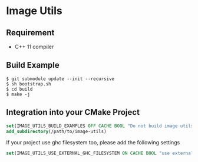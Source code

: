 # Image Utils

## Requirement

- C++ 11 compiler

## Build Example

```
$ git submodule update --init --recursive
$ sh bootstrap.sh
$ cd build
$ make -j
```

## Integration into your CMake Project

```CMake
set(IMAGE_UTILS_BUILD_EXAMPLES OFF CACHE BOOL "Do not build image utils examples")
add_subdirectory(/path/to/image-utils)
```

If your project use ghc filesystem too, please add the following settings

```CMake
set(IMAGE_UTILS_USE_EXTERNAL_GHC_FILESYSTEM ON CACHE BOOL "use external ghc filesystem")
```

